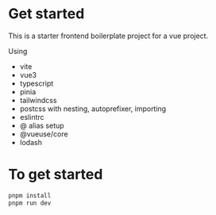 # Get started

This is a starter frontend boilerplate project for a vue project. 

Using
- vite
- vue3
- typescript
- pinia
- tailwindcss
- postcss with nesting, autoprefixer, importing
- eslintrc
- @ alias setup
- @vueuse/core
- lodash


# To get started 




```bash
pnpm install
pnpm run dev
```
